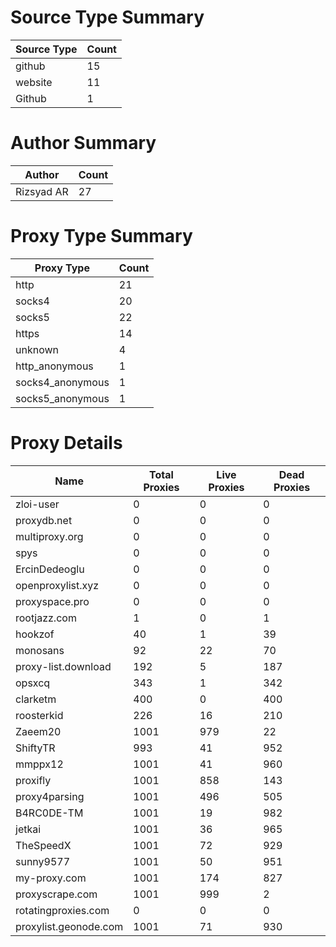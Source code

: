 # Source Type Summary

| Source Type | Count |
|-------------|-------|
| github | 15 |
| website | 11 |
| Github | 1 |


# Author Summary

| Author | Count |
|--------|-------|
| Rizsyad AR | 27 |


# Proxy Type Summary

| Proxy Type | Count |
|------------|-------|
| http | 21 |
| socks4 | 20 |
| socks5 | 22 |
| https | 14 |
| unknown | 4 |
| http_anonymous | 1 |
| socks4_anonymous | 1 |
| socks5_anonymous | 1 |


# Proxy Details

| Name | Total Proxies | Live Proxies | Dead Proxies |
|------|---------------|--------------|---------------|
| zloi-user | 0 | 0 | 0 |
| proxydb.net | 0 | 0 | 0 |
| multiproxy.org | 0 | 0 | 0 |
| spys | 0 | 0 | 0 |
| ErcinDedeoglu | 0 | 0 | 0 |
| openproxylist.xyz | 0 | 0 | 0 |
| proxyspace.pro | 0 | 0 | 0 |
| rootjazz.com | 1 | 0 | 1 |
| hookzof | 40 | 1 | 39 |
| monosans | 92 | 22 | 70 |
| proxy-list.download | 192 | 5 | 187 |
| opsxcq | 343 | 1 | 342 |
| clarketm | 400 | 0 | 400 |
| roosterkid | 226 | 16 | 210 |
| Zaeem20 | 1001 | 979 | 22 |
| ShiftyTR | 993 | 41 | 952 |
| mmppx12 | 1001 | 41 | 960 |
| proxifly | 1001 | 858 | 143 |
| proxy4parsing | 1001 | 496 | 505 |
| B4RC0DE-TM | 1001 | 19 | 982 |
| jetkai | 1001 | 36 | 965 |
| TheSpeedX | 1001 | 72 | 929 |
| sunny9577 | 1001 | 50 | 951 |
| my-proxy.com | 1001 | 174 | 827 |
| proxyscrape.com | 1001 | 999 | 2 |
| rotatingproxies.com | 0 | 0 | 0 |
| proxylist.geonode.com | 1001 | 71 | 930 |
